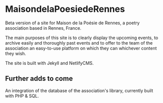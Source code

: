 # MaisondelaPoesiedeRennes

Beta version of a site for Maison de la Poésie de Rennes, a poetry association based in Rennes, France.

The main purposes of this site is to clearly display the upcoming events, to archive easily and thoroughly past events and to offer to the team of the association an easy-to-use platform on which they can whichever content they wish.

The site is built with Jekyll and NetlifyCMS.

## Further adds to come

An integration of the database of the association's library, currently built with PHP & SQL.
